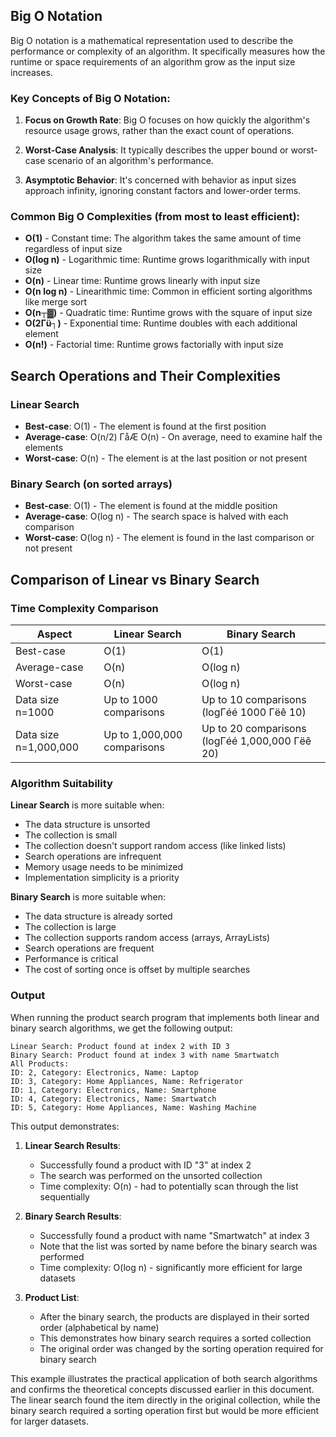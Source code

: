 ## Big O Notation

Big O notation is a mathematical representation used to describe the performance or complexity of an algorithm. It specifically measures how the runtime or space requirements of an algorithm grow as the input size increases.

### Key Concepts of Big O Notation:

1. **Focus on Growth Rate**: Big O focuses on how quickly the algorithm's resource usage grows, rather than the exact count of operations.

2. **Worst-Case Analysis**: It typically describes the upper bound or worst-case scenario of an algorithm's performance.

3. **Asymptotic Behavior**: It's concerned with behavior as input sizes approach infinity, ignoring constant factors and lower-order terms.

### Common Big O Complexities (from most to least efficient):

- **O(1)** - Constant time: The algorithm takes the same amount of time regardless of input size
- **O(log n)** - Logarithmic time: Runtime grows logarithmically with input size
- **O(n)** - Linear time: Runtime grows linearly with input size
- **O(n log n)** - Linearithmic time: Common in efficient sorting algorithms like merge sort
- **O(n┬▓)** - Quadratic time: Runtime grows with the square of input size
- **O(2Γü┐)** - Exponential time: Runtime doubles with each additional element
- **O(n!)** - Factorial time: Runtime grows factorially with input size

## Search Operations and Their Complexities

### Linear Search

- **Best-case**: O(1) - The element is found at the first position
- **Average-case**: O(n/2) ΓåÆ O(n) - On average, need to examine half the elements
- **Worst-case**: O(n) - The element is at the last position or not present

### Binary Search (on sorted arrays)

- **Best-case**: O(1) - The element is found at the middle position
- **Average-case**: O(log n) - The search space is halved with each comparison
- **Worst-case**: O(log n) - The element is found in the last comparison or not present


## Comparison of Linear vs Binary Search

### Time Complexity Comparison

| Aspect | Linear Search | Binary Search |
|--------|--------------|---------------|
| Best-case | O(1) | O(1) |
| Average-case | O(n) | O(log n) |
| Worst-case | O(n) | O(log n) |
| Data size n=1000 | Up to 1000 comparisons | Up to 10 comparisons (logΓéé 1000 Γëê 10) |
| Data size n=1,000,000 | Up to 1,000,000 comparisons | Up to 20 comparisons (logΓéé 1,000,000 Γëê 20) |

### Algorithm Suitability

**Linear Search** is more suitable when:
- The data structure is unsorted
- The collection is small
- The collection doesn't support random access (like linked lists)
- Search operations are infrequent
- Memory usage needs to be minimized
- Implementation simplicity is a priority

**Binary Search** is more suitable when:
- The data structure is already sorted
- The collection is large
- The collection supports random access (arrays, ArrayLists)
- Search operations are frequent
- Performance is critical
- The cost of sorting once is offset by multiple searches

### Output

When running the product search program that implements both linear and binary search algorithms, we get the following output:

```
Linear Search: Product found at index 2 with ID 3
Binary Search: Product found at index 3 with name Smartwatch
All Products:
ID: 2, Category: Electronics, Name: Laptop
ID: 3, Category: Home Appliances, Name: Refrigerator
ID: 1, Category: Electronics, Name: Smartphone
ID: 4, Category: Electronics, Name: Smartwatch
ID: 5, Category: Home Appliances, Name: Washing Machine
```

This output demonstrates:

1. **Linear Search Results**: 
   - Successfully found a product with ID "3" at index 2
   - The search was performed on the unsorted collection
   - Time complexity: O(n) - had to potentially scan through the list sequentially

2. **Binary Search Results**:
   - Successfully found a product with name "Smartwatch" at index 3
   - Note that the list was sorted by name before the binary search was performed
   - Time complexity: O(log n) - significantly more efficient for large datasets

3. **Product List**:
   - After the binary search, the products are displayed in their sorted order (alphabetical by name)
   - This demonstrates how binary search requires a sorted collection
   - The original order was changed by the sorting operation required for binary search

This example illustrates the practical application of both search algorithms and confirms the theoretical concepts discussed earlier in this document. The linear search found the item directly in the original collection, while the binary search required a sorting operation first but would be more efficient for larger datasets.
